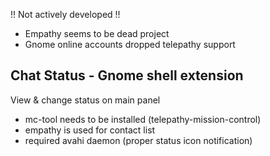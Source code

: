 !! Not actively developed !!
 * Empathy seems to be dead project
 * Gnome online accounts dropped telepathy support


Chat Status - Gnome shell extension
-----------------------------------
View & change status on main panel

* mc-tool needs to be installed (telepathy-mission-control)
* empathy is used for contact list
* required avahi daemon (proper status icon notification)
